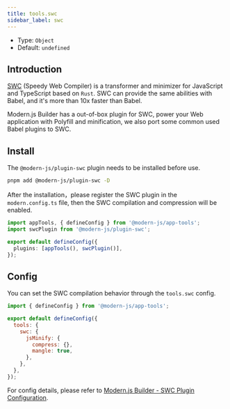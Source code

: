 ```yaml
---
title: tools.swc
sidebar_label: swc
---
```


- Type: `Object`
- Default: `undefined`

## Introduction

[SWC](https://SWC.rs/) (Speedy Web Compiler) is a transformer and minimizer for JavaScript and TypeScript based on `Rust`. SWC can provide the same abilities with Babel, and it's more than 10x faster than Babel.

Modern.js Builder has a out-of-box plugin for SWC, power your Web application with Polyfill and minification, we also port some common used Babel plugins to SWC.

## Install

The `@modern-js/plugin-swc` plugin needs to be installed before use.

```bash
pnpm add @modern-js/plugin-swc -D
```

After the installation，please register the SWC plugin in the `modern.config.ts` file, then the SWC compilation and compression will be enabled.

```ts title="modern.config.ts"
import appTools, { defineConfig } from '@modern-js/app-tools';
import swcPlugin from '@modern-js/plugin-swc';

export default defineConfig({
  plugins: [appTools(), swcPlugin()],
});
```

## Config

You can set the SWC compilation behavior through the `tools.swc` config.

```js title="modern.config.ts"
import { defineConfig } from '@modern-js/app-tools';

export default defineConfig({
  tools: {
    swc: {
      jsMinify: {
        compress: {},
        mangle: true,
      },
    },
  },
});
```

For config details, please refer to [Modern.js Builder - SWC Plugin Configuration](https://modernjs.dev/builder/en/plugins/plugin-swc.html#config).

